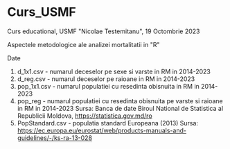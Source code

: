 # Curs_USMF
Curs educational, USMF "Nicolae Testemitanu", 19 Octombrie 2023

Aspectele metodologice ale analizei mortalitatii in "R"

Date

1. d_1x1.csv - numarul deceselor pe sexe si varste in RM in 2014-2023
2. d_reg.csv - numarul deceselor pe raioane in RM in 2014-2023
3. pop_1x1.csv - numarul populatiei cu resedinta obisnuita in RM in 2014-2023
4. pop_reg - numarul populatiei cu resedinta obisnuita pe varste si raioane in RM in 2014-2023
Sursa: Banca de date Biroul National de Statistica al Republicii Moldova, https://statistica.gov.md/ro
5. PopStandard.csv - populatia standard Europeana (2013)
Sursa: https://ec.europa.eu/eurostat/web/products-manuals-and-guidelines/-/ks-ra-13-028
 
